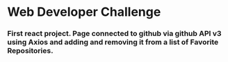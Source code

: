 # Web Developer Challenge

### First react project. Page connected to github via github API v3 using Axios and adding and removing it from a list of Favorite Repositories.
